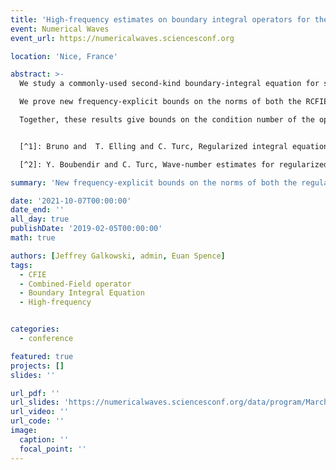```yaml
---
title: 'High-frequency estimates on boundary integral operators for the Helmholtz exterior Neumann problem'
event: Numerical Waves
event_url: https://numericalwaves.sciencesconf.org

location: 'Nice, France'

abstract: >-
  We study a commonly-used second-kind boundary-integral equation for solving the Helmholtz exterior Neumann problem at high frequency, namely the Regularized Combined Field Integral Equation (RCFIE)[^1]. Writing $\\Gamma$ for the boundary of the obstacle, this integral operator map $L^2(\\Gamma)$ to itself, contrary to its non-regularized version.

  We prove new frequency-explicit bounds on the norms of both the RCFIE and its inverse. The bounds on the norm are valid for piecewise-smooth $\\Gamma$ and are sharp, and the bounds on the norm of the inverse are valid for smooth $\\Gamma$ and are observed to be sharp at least when $\\Gamma$ is curved.

  Together, these results give bounds on the condition number of the operator on $L^2(\\Gamma)$; this is the first time $L^2(\\Gamma)$ condition-number bounds have been proved for this operator for obstacles other than balls[^2]. 


  [^1]: Bruno and  T. Elling and C. Turc, Regularized integral equations and fast high-order solvers for sound-hard acoustic scattering problems. *International Journal for Numerical Methods in Engineering*, 2012.

  [^2]: Y. Boubendir and C. Turc, Wave-number estimates for regularized combined field boundary integral operators in acoustic scattering problems with Neumann boundary conditions. *IMA Journal of Numerical Analysis*, 2013

summary: 'New frequency-explicit bounds on the norms of both the regularised combined field integral equation and its inverse.'

date: '2021-10-07T00:00:00'
date_end: ''
all_day: true
publishDate: '2019-02-05T00:00:00'
math: true

authors: [Jeffrey Galkowski, admin, Euan Spence]
tags:
  - CFIE
  - Combined-Field operator
  - Boundary Integral Equation
  - High-frequency


categories: 
  - conference

featured: true
projects: []
slides: ''

url_pdf: ''
url_slides: 'https://numericalwaves.sciencesconf.org/data/program/Marchand.pdf'
url_video: ''
url_code: ''
image:
  caption: ''
  focal_point: ''
---
```

